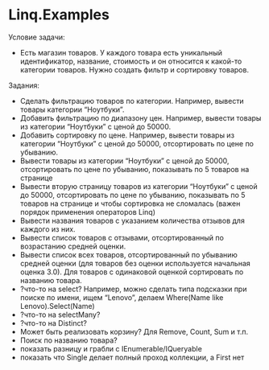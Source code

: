 # Linq.Examples

Условие задачи:
* Есть магазин товаров. 
У каждого товара есть уникальный идентификатор, название, стоимость и он относится к какой-то категории товаров. 
Нужно создать фильтр и сортировку товаров.

Задания:

* Сделать фильтрацию товаров по категории. Например, вывести товары категории “Ноутбуки”.
* Добавить фильтрацию по диапазону цен. Например, вывести товары из категории “Ноутбуки” с ценой до 50000.
* Добавить сортировку по цене. Например, вывести товары из категории “Ноутбуки” с ценой до 50000, отсортировать по цене по убыванию.
* Вывести товары из категории “Ноутбуки” с ценой до 50000, отсортировать по цене по убыванию, показывать по 5 товаров на странице
* Вывести вторую страницу товаров из категории “Ноутбуки” с ценой до 50000, отсортировать по цене по убыванию, показывать по 5 товаров на странице и чтобы сортировка не сломалась (важен порядок применения операторов Linq)
* Вывести названия товаров с указанием количества отзывов для каждого из них.
* Вывести список товаров с отзывами, отсортированный по возрастанию средней оценки.
* Вывести список всех товаров, отсортированный по убыванию средней оценки (для товаров без оценки используется начальная оценка 3.0). Для товаров с одинаковой оценкой сортировать по названию товара.
* ?что-то на select? Например, можно сделать типа подсказки при поиске по имени, ищем “Lenovo”, делаем Where(Name like Lenovo).Select(Name)
* ?что-то на selectMany?
* ?что-то на Distinct?
* Может быть реализовать корзину? Для Remove, Count, Sum и т.п.
* Поиск по названию товара?
* показать разницу и грабли с IEnumerable/IQueryable
* показать что Single делает полный проход коллекции, а First нет